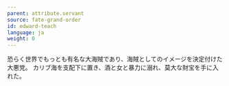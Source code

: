 ```yaml
---
parent: attribute.servant
source: fate-grand-order
id: edward-teach
language: ja
weight: 0
---
```


恐らく世界でもっとも有名な大海賊であり、海賊としてのイメージを決定付けた大悪党。
カリブ海を支配下に置き、酒と女と暴力に溺れ、莫大な財宝を手に入れた。
